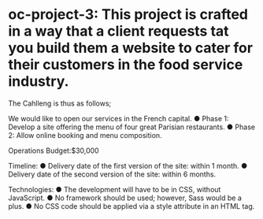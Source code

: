 # oc-project-3: This project is crafted in a way that a client requests tat you build them a website to cater for their customers in the food service industry.
The Cahlleng is thus as follows;

We would like to open our services in the French capital.
● Phase 1: Develop a site offering the menu of four great Parisian restaurants.
● Phase 2: Allow online booking and menu composition.

Operations Budget:$30,000

Timeline:
● Delivery date of the first version of the site: within 1 month.
● Delivery date of the second version of the site: within 6 months.

Technologies:
● The development will have to be in CSS, without JavaScript.
● No framework should be used; however, Sass would be a plus.
● No CSS code should be applied via a style attribute in an HTML tag.
